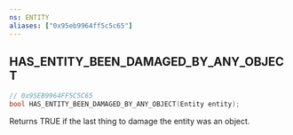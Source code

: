 ```yaml
---
ns: ENTITY
aliases: ["0x95eb9964ff5c5c65"]
---
```

## HAS_ENTITY_BEEN_DAMAGED_BY_ANY_OBJECT

```c
// 0x95EB9964FF5C5C65
bool HAS_ENTITY_BEEN_DAMAGED_BY_ANY_OBJECT(Entity entity);
```

Returns TRUE if the last thing to damage the entity was an object.

